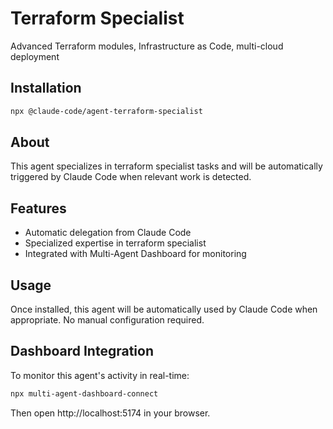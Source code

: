 # Terraform Specialist

Advanced Terraform modules, Infrastructure as Code, multi-cloud deployment

## Installation

```bash
npx @claude-code/agent-terraform-specialist
```

## About

This agent specializes in terraform specialist tasks and will be automatically triggered by Claude Code when relevant work is detected.

## Features

- Automatic delegation from Claude Code
- Specialized expertise in terraform specialist
- Integrated with Multi-Agent Dashboard for monitoring

## Usage

Once installed, this agent will be automatically used by Claude Code when appropriate. No manual configuration required.

## Dashboard Integration

To monitor this agent's activity in real-time:

```bash
npx multi-agent-dashboard-connect
```

Then open http://localhost:5174 in your browser.
